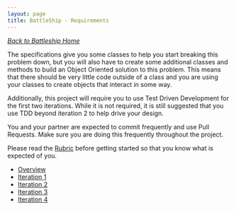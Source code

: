 ```yaml
---
layout: page
title: BattleShip - Requirements
---
```


_[Back to Battleship Home](./index)_

The specifications give you some classes to help you start breaking this problem down, but you will also have to create some additional classes and methods to build an Object Oriented solution to this problem. This means that there should be very little code outside of a class and you are using your classes to create objects that interact in some way.

Additionally, this project will require you to use Test Driven Development for the first two iterations. While it is not required, it is still suggested that you use TDD beyond iteration 2 to help drive your design.

You and your partner are expected to commit frequently and use Pull Requests. Make sure you are doing this frequently throughout the project.

Please read the [Rubric](./rubric) before getting started so that you know what is expected of you.

* [Overview](./overview)
* [Iteration 1](./iteration_1)
* [Iteration 2](./iteration_2)
* [Iteration 3](./iteration_3)
* [Iteration 4](./iteration_4)
